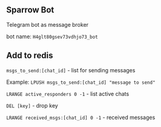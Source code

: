 Sparrow Bot
----------------------

Telegram bot as message broker

bot name:
`H4glt80gsev73vdhjo73_bot`

Add to redis
----------------------

`msgs_to_send:[chat_id]` - list for sending messages

Example:
`LPUSH msgs_to_send:[chat_id] "message to send"`

`LRANGE active_responders 0 -1` - list active chats

`DEL [key]` - drop key

`LRANGE received_msgs:[chat_id] 0 -1` - received messages
